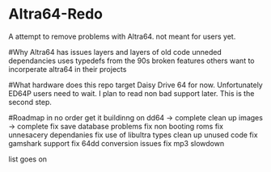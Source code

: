 # Altra64-Redo
A attempt to remove problems with Altra64. not meant for users yet.

#Why
Altra64 has issues
  layers and layers of old code
  unneded dependancies
  uses typedefs from the 90s
  broken features
  others want to incorperate altra64 in their projects

#What hardware does this repo target
Daisy Drive 64 for now.
Unfortunately ED64P users need to wait. I plan to read non bad support later. This is the second step.

#Roadmap in no order
get it buildinng on dd64 -> complete
clean up images -> complete
fix save database problems
fix non booting roms
fix unnesacery dependanies
fix use of libultra types
clean up unused code
fix gamshark support
fix 64dd conversion issues
fix mp3 slowdown

list goes on
